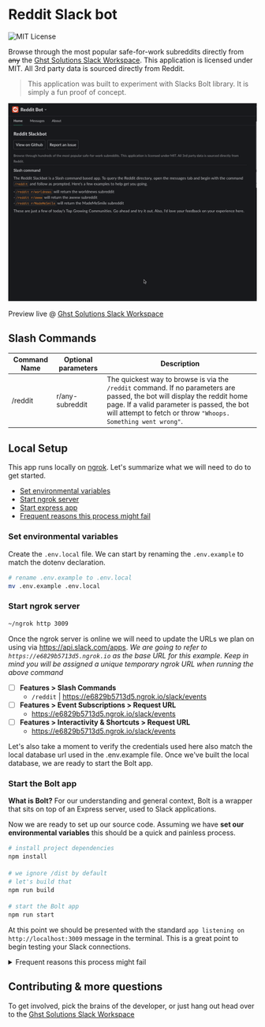 # Reddit Slack bot

![MIT License](https://img.shields.io/badge/License-MIT-green.svg)

Browse through the most popular safe-for-work subreddits directly from <s>any</s> the <a href="https://join.slack.com/t/ghstsolutions/shared_invite/zt-s0jyi58m-SU2Gr9XMKUTnJbUcEiAXoQ">Ghst Solutions Slack Workspace</a>. This application is licensed under MIT. All 3rd party data is sourced directly from Reddit. 

> This application was built to experiment with Slacks Bolt library. It is simply a fun proof of concept. 

<p align="center">
  <img src="./public/demo.gif" />
</p>

Preview live @ <a href="https://join.slack.com/t/ghstsolutions/shared_invite/zt-s0jyi58m-SU2Gr9XMKUTnJbUcEiAXoQ">Ghst Solutions Slack Workspace</a>

## Slash Commands
Command Name | Optional parameters | Description 
---          |  ---                | ---
/reddit      | r/any-subreddit     | The quickest way to browse is via the `/reddit` command. If no parameters are passed, the bot will display the reddit home page. If a valid parameter is passed, the bot will attempt to fetch or throw `"Whoops. Something went wrong"`.

## Local Setup

This app runs locally on [ngrok](https://ngrok.com/download). Let's summarize what we will need to do to get started.

- [Set environmental variables](#set-environmental-variables)
- [Start ngrok server](#start-ngrok-server)
- [Start express app](#start-express-app)
- [Frequent reasons this process might fail](#frequent-reasons-this-process-might-fail)

### Set environmental variables

Create the `.env.local` file. We can start by renaming the `.env.example` to match the dotenv declaration. 

```sh
# rename .env.example to .env.local
mv .env.example .env.local
```

### Start ngrok server

```sh
~/ngrok http 3009
```

Once the ngrok server is online we will need to update the URLs we plan on using via https://api.slack.com/apps. _We are going to refer to `https://e6829b5713d5.ngrok.io` as the base URL for this example. Keep in mind you will be assigned a unique temporary ngrok URL when running the above command_


- [ ] **Features > Slash Commands**
  - `/reddit` | https://e6829b5713d5.ngrok.io/slack/events
- [ ] **Features > Event Subscriptions > Request URL** 
  - https://e6829b5713d5.ngrok.io/slack/events
- [ ] **Features > Interactivity & Shortcuts > Request URL** 
  - https://e6829b5713d5.ngrok.io/slack/events

Let's also take a moment to verify the credentials used here also match the local database url used in the .env.example file. Once we've built the local database, we are ready to start the Bolt app.

### Start the Bolt app 

**What is Bolt?** For our understanding and general context, Bolt is a wrapper that sits on top of an Express server, used to Slack applications.

Now we are ready to set up our source code. Assuming we have **set our environmental variables** this should be a quick and painless process. 

```sh
# install project dependencies
npm install

# we ignore /dist by default
# let's build that
npm run build 

# start the Bolt app
npm run start
```

At this point we should be presented with the standard `app listening on http://localhost:3009` message in the terminal. This is a great point to begin testing your Slack connections.

<details>
    <summary>Frequent reasons this process might fail</summary>

  
  
  


### Frequent reasons this process might fail

- **Your environmental variables aren't being read by dotenv.**  

Check out the [./lib/index.ts](./lib/index.ts) file and verify that your `.env.local` file matches the absolute path specified in the `dotenv.config()` method.

```ts
const path = require('path');
// ...
// Configures local environment
require('dotenv').config({path: path.resolve(__dirname, "../.env.local")});

// DEBUGGING
console.log(path.resolve(__dirname, "../.env.local"));
```

- **Slack App does not have required permissions**
- **Ngrok server shut down and needs to be restarted** 
By default the ngrok URL is active for 2 hours at which point it will automatically timeout. When we reset the ngrok server we will need to update the base URL as defined in the [Start ngrok server](#start-ngrok-server) section. 

This can be easily identify as the root issue to most unexpected errors. Be sure to keep an eye on your ngrok server throughout development.

- **[Slash Commands] Reddit Bot needs to be invited to the channel** 
Found this to be the case when migrating to @slack/bolt. [This thread on Stack Overflow](https://stackoverflow.com/questions/60198159/slack-api-conversations-history-returns-error-not-in-channel) helped provide a solution. 
  
</details>

## Contributing & more questions

To get involved, pick the brains of the developer, or just hang out head over to the <a href="https://join.slack.com/t/ghstsolutions/shared_invite/zt-s0jyi58m-SU2Gr9XMKUTnJbUcEiAXoQ">Ghst Solutions Slack Workspace</a> 
